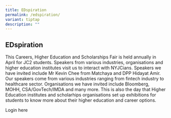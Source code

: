 ```yaml
---
title: EDspiration
permalink: /edspiration/
variant: tiptap
description: ""
---
```

<h2>EDspiration</h2>
<p>This Careers, Higher Education and Scholarships Fair&nbsp;is held annually
in April for JC2 students. Speakers from various industries, organisations
and higher education institutes visit us to interact with&nbsp;NYJCians.
Speakers we have invited include&nbsp;Mr Kevin Chee from Matchaya and DPP
Hidayat Amir. Our speakers come from various industries ranging from fintech
industry to healthcare sector. Organisations we have invited include Bloomberg,
MOHH, CSA/GovTech/IMDA and many more. This is also the day that Higher
Education institutes and scholarhips organisations set up exhibitions for
students to know more about their higher education and career options.</p>
<p></p>
<p>Login here</p>